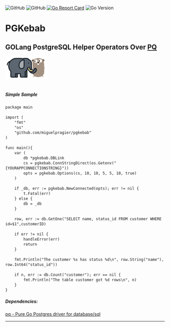 ![GitHub](https://img.shields.io/github/license/mashape/apistatus.svg) ![GitHub](https://img.shields.io/badge/goDoc-Yes!-blue.svg) 
[![Go Report Card](https://goreportcard.com/badge/github.com/miguelpragier/pgkebab?update)](https://goreportcard.com/report/github.com/miguelpragier/pgkebab) 
![Go Version](https://img.shields.io/badge/GO%20version-%3E%3D1.13-blue)

# PGKebab
GOLang PostgreSQL Helper Operators Over [PQ](https://github.com/lib/pq/)
---
![PGKebab](./etc/img/pgkebab.png "PGKebab")
<br>
<br>
<!-- [![Go Report Card](https://goreportcard.com/badge/github.com/miguelpragier/pgkebab )](https://goreportcard.com/report/github.com/miguelpragier/pgkebab) -->

##### Simple Sample
```golang
package main

import (
	"fmt"
    "os"
	"github.com/miguelpragier/pgkebab"
)

func main(){
    var (
        db *pgkebab.DBLink
    	cs = pgkebab.ConnStringDirect(os.Getenv("{YOURAPPCONNECTIONSTRING}"))
    	opts = pgkebab.Options(cs, 10, 10, 5, 5, 10, true)
    )

	if _db, err := pgkebab.NewConnected(opts); err != nil {
		t.Fatal(err)
	} else {
		db = _db
	}

    row, err := db.GetOne("SELECT name, status_id FROM customer WHERE id=$1",customerID)

    if err != nil {
        handleError(err)
        return
    }
    
    fmt.Println("The customer %s has status %d\n", row.String("name"), row.Int64("status_id"))
    
    if n, err := db.Count("customer"); err == nil {
        fmt.Println("The table customer got %d rows\n", n)
    }
}
```
##### Dependencies:
[pq - Pure Go Postgres driver for database/sql](https://github.com/lib/pq)
<br>

---
<!-- ![Requires.io](https://img.shields.io/requires/github.com/lib/pq) -->
